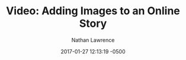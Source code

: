 ---
layout: video
title:  "Video: Adding Images to an Online Story"
date:   2017-01-27 12:13:19 -0500
categories: ['Newscast','Web','Online','Core Publisher', 'Creative Commons', 'Video']
excerpt: Learn how to add images to your Core Publisher posts, and what to watch out for when getting Creative Commons images for KBIA use.
embed-url: https://www.youtube.com/embed/_8ab5QBTee4
author: Nathan Lawrence
---